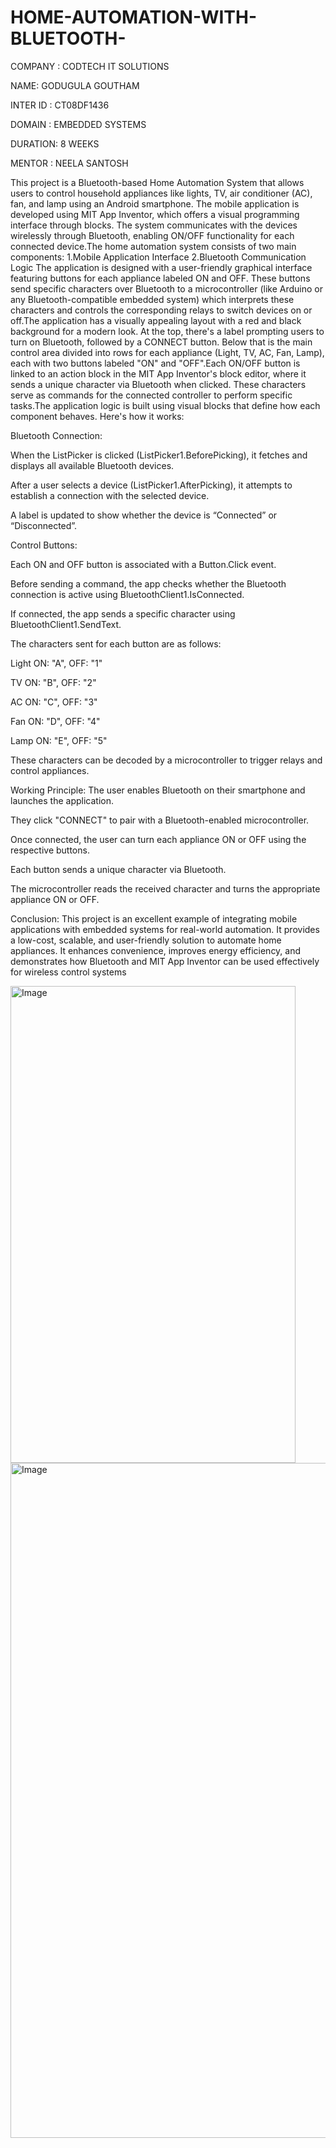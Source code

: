 # HOME-AUTOMATION-WITH-BLUETOOTH-

COMPANY : CODTECH IT SOLUTIONS

NAME: GODUGULA GOUTHAM

INTER ID : CT08DF1436

DOMAIN : EMBEDDED SYSTEMS

DURATION: 8 WEEKS

MENTOR : NEELA SANTOSH


This project is a Bluetooth-based Home Automation System that allows users to control household appliances like lights, TV, air conditioner (AC), fan, and lamp using an Android smartphone. The mobile application is developed using MIT App Inventor, which offers a visual programming interface through blocks. The system communicates with the devices wirelessly through Bluetooth, enabling ON/OFF functionality for each connected device.The home automation system consists of two main components:
1.Mobile Application Interface
2.Bluetooth Communication Logic
The application is designed with a user-friendly graphical interface featuring buttons for each appliance labeled ON and OFF. These buttons send specific characters over Bluetooth to a microcontroller (like Arduino or any Bluetooth-compatible embedded system) which interprets these characters and controls the corresponding relays to switch devices on or off.The application has a visually appealing layout with a red and black background for a modern look. At the top, there's a label prompting users to turn on Bluetooth, followed by a CONNECT button. Below that is the main control area divided into rows for each appliance (Light, TV, AC, Fan, Lamp), each with two buttons labeled "ON" and "OFF".Each ON/OFF button is linked to an action block in the MIT App Inventor's block editor, where it sends a unique character via Bluetooth when clicked. These characters serve as commands for the connected controller to perform specific tasks.The application logic is built using visual blocks that define how each component behaves. Here's how it works:

Bluetooth Connection:

When the ListPicker is clicked (ListPicker1.BeforePicking), it fetches and displays all available Bluetooth devices.

After a user selects a device (ListPicker1.AfterPicking), it attempts to establish a connection with the selected device.

A label is updated to show whether the device is “Connected” or “Disconnected”.

Control Buttons:

Each ON and OFF button is associated with a Button.Click event.

Before sending a command, the app checks whether the Bluetooth connection is active using BluetoothClient1.IsConnected.

If connected, the app sends a specific character using BluetoothClient1.SendText.

The characters sent for each button are as follows:

Light ON: "A", OFF: "1"

TV ON: "B", OFF: "2"

AC ON: "C", OFF: "3"

Fan ON: "D", OFF: "4"

Lamp ON: "E", OFF: "5"

These characters can be decoded by a microcontroller to trigger relays and control appliances.

Working Principle:
The user enables Bluetooth on their smartphone and launches the application.

They click "CONNECT" to pair with a Bluetooth-enabled microcontroller.

Once connected, the user can turn each appliance ON or OFF using the respective buttons.

Each button sends a unique character via Bluetooth.

The microcontroller reads the received character and turns the appropriate appliance ON or OFF.

Conclusion:
This project is an excellent example of integrating mobile applications with embedded systems for real-world automation. It provides a low-cost, scalable, and user-friendly solution to automate home appliances. It enhances convenience, improves energy efficiency, and demonstrates how Bluetooth and MIT App Inventor can be used effectively for wireless control systems


<img width="456" height="763" alt="Image" src="https://github.com/user-attachments/assets/8e788075-fb4b-4a54-b313-0ebbef9af6f0" />

<img width="1920" height="1080" alt="Image" src="https://github.com/user-attachments/assets/71ac6c93-d045-4eaa-8b7d-df9531bc0064" />



